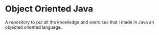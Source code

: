 # Object Oriented Java
A repository to put all the knowledge and exercises that I made in Java an objected oriented language.
